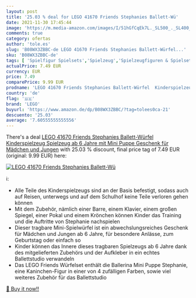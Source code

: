 ```yaml
---
layout: post
title: '25.03 % deal for LEGO 41670 Friends Stephanies Ballett-Wü'
date: 2021-11-30 17:45:44
image: 'https://m.media-amazon.com/images/I/51hGfCqEk7L._SL500_._SL400_.jpg'
comments: true
category: ofertas
author: 'tole.es'
slug: 'B08WX3ZBBC-de LEGO 41670 Friends Stephanies Ballett-Würfel...'
sku: 'B08WX3ZBBC-de'
tags: [ 'Spielfigur Spielsets','Spielzeug','Spielzeugfiguren & Spielsets','lego', ]
actualPrice: 7.49 EUR
currency: EUR
price: 7.49
comparePrice: 9.99 EUR
prodname: 'LEGO 41670 Friends Stephanies Ballett-Würfel  Kinderspielzeug  Spielzeug ab 6 Jahre mit Mini Puppe  Geschenk für Mädchen und Jungen'
country: 'de'
flag: '🇩🇪'
brand: 'LEGO'
buyurl: 'https://www.amazon.de/dp/B08WX3ZBBC/?tag=tolees0ca-21'
descuento: '25.03'
average: '7.60555555555556'
---
```


There's a deal [LEGO 41670 Friends Stephanies Ballett-Würfel  Kinderspielzeug  Spielzeug ab 6 Jahre mit Mini Puppe  Geschenk für Mädchen und Jungen](https://www.amazon.de/dp/B08WX3ZBBC/?tag=tolees0ca-21)  with  25.03 % discount, final price tag of  7.49 EUR (original: 9.99 EUR) here:

[![LEGO 41670 Friends Stephanies Ballett-Wü](https://m.media-amazon.com/images/I/51hGfCqEk7L._SL500_._SL400_.jpg)](https://www.amazon.de/dp/B08WX3ZBBC/?tag=tolees0ca-21)

ℹ️:

- Alle Teile des Kinderspielzeugs sind an der Basis befestigt, sodass auch auf Reisen, unterwegs und auf dem Schulhof keine Teile verloren gehen können
- Mit dem Zubehör, nämlich einer Barre, einem Klavier, einem großen Spiegel, einer Pokal und einem Krönchen können Kinder das Training und die Auftritte von Stephanie nachspielen
- Dieser tragbare Mini-Spielwürfel ist ein abwechslungsreiches Geschenk für Mädchen und Jungen ab 6 Jahre, für besondere Anlässe, zum Geburtstag oder einfach so
- Kinder können das Innere dieses tragbaren Spielzeugs ab 6 Jahre dank des mitgelieferten Zubehörs und der Aufkleber in ein echtes Ballettstudio verwandeln
- Das LEGO Friends Würfelset enthält die Ballerina Mini Puppe Stephanie, eine Kaninchen-Figur in einer von 4 zufälligen Farben, sowie viel weiteres Zubehör für das Ballettstudio

[🛒 Buy it now!!](https://www.amazon.de/dp/B08WX3ZBBC/?tag=tolees0ca-21)
